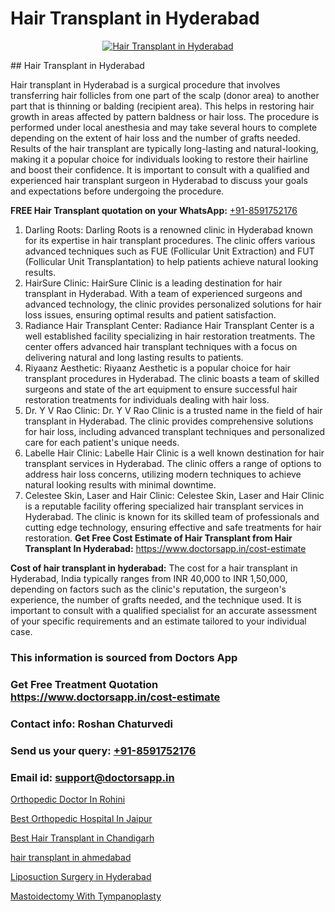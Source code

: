# Hair Transplant in Hyderabad

<p align="center">
  <a href="https://doctorsapp.co.in/uploads/treatment_image/Finding%20the%20best%20hair%20clinic.jpg">
    <img src="https://doctorsapp.co.in/treatment/hair-transplant" alt="Hair Transplant in Hyderabad">
  </a>
</p>
## Hair Transplant in Hyderabad

Hair transplant in Hyderabad is a surgical procedure that involves transferring hair follicles from one part of the scalp (donor area) to another part that is thinning or balding (recipient area). This helps in restoring hair growth in areas affected by pattern baldness or hair loss. The procedure is performed under local anesthesia and may take several hours to complete depending on the extent of hair loss and the number of grafts needed. Results of the hair transplant are typically long-lasting and natural-looking, making it a popular choice for individuals looking to restore their hairline and boost their confidence. It is important to consult with a qualified and experienced hair transplant surgeon in Hyderabad to discuss your goals and expectations before undergoing the procedure.

**FREE Hair Transplant quotation on your WhatsApp:**  [+91-8591752176](https://api.whatsapp.com/send?phone=8591752176)

1) Darling Roots: Darling Roots is a renowned clinic in Hyderabad known for its expertise in hair transplant procedures. The clinic offers various advanced techniques such as FUE (Follicular Unit Extraction) and FUT (Follicular Unit Transplantation) to help patients achieve natural looking results.
2) HairSure Clinic: HairSure Clinic is a leading destination for hair transplant in Hyderabad. With a team of experienced surgeons and advanced technology, the clinic provides personalized solutions for hair loss issues, ensuring optimal results and patient satisfaction.
3) Radiance Hair Transplant Center: Radiance Hair Transplant Center is a well established facility specializing in hair restoration treatments. The center offers advanced hair transplant techniques with a focus on delivering natural and long lasting results to patients.
4) Riyaanz Aesthetic: Riyaanz Aesthetic is a popular choice for hair transplant procedures in Hyderabad. The clinic boasts a team of skilled surgeons and state of the art equipment to ensure successful hair restoration treatments for individuals dealing with hair loss.
5) Dr. Y V Rao Clinic: Dr. Y V Rao Clinic is a trusted name in the field of hair transplant in Hyderabad. The clinic provides comprehensive solutions for hair loss, including advanced transplant techniques and personalized care for each patient's unique needs.
6) Labelle Hair Clinic: Labelle Hair Clinic is a well known destination for hair transplant services in Hyderabad. The clinic offers a range of options to address hair loss concerns, utilizing modern techniques to achieve natural looking results with minimal downtime.
7) Celestee Skin, Laser and Hair Clinic: Celestee Skin, Laser and Hair Clinic is a reputable facility offering specialized hair transplant services in Hyderabad. The clinic is known for its skilled team of professionals and cutting edge technology, ensuring effective and safe treatments for hair restoration.
**Get Free Cost Estimate of Hair Transplant from Hair Transplant In Hyderabad:** https://www.doctorsapp.in/cost-estimate

**Cost of hair transplant in hyderabad:**
The cost for a hair transplant in Hyderabad, India typically ranges from INR 40,000 to INR 1,50,000, depending on factors such as the clinic's reputation, the surgeon's experience, the number of grafts needed, and the technique used. It is important to consult with a qualified specialist for an accurate assessment of your specific requirements and an estimate tailored to your individual case.

### This information is sourced from Doctors App 
### Get Free Treatment Quotation https://www.doctorsapp.in/cost-estimate
### Contact info: Roshan Chaturvedi 
### Send us your query: [+91-8591752176](https://api.whatsapp.com/send?phone=8591752176) 
### Email id: support@doctorsapp.in

[Orthopedic Doctor In Rohini](https://www.linkedin.com/pulse/orthopedic-doctor-rohini-acl-tear-treatment-1axqe?trackingId=xzcGuIOkW%2BejWKaW6i%2F%2B1g%3D%3D&lipi=urn%3Ali%3Apage%3Ad_flagship3_company_admin%3BxUBWLKzDRA2fVBqJ%2Fp%2FTnw%3D%3D)

[Best Orthopedic Hospital In Jaipur](https://www.linkedin.com/pulse/best-orthopedic-doctor-jaipur-acl-tear-treatment-2ghje?trackingId=rmxaifl1%2FuZdsbLD28CYqA%3D%3D&lipi=urn%3Ali%3Apage%3Ad_flagship3_company_admin%3BxUBWLKzDRA2fVBqJ%2Fp%2FTnw%3D%3D)

[Best Hair Transplant in Chandigarh](https://medium.com/@vanshmehar12/best-hair-transplant-in-chandigarh-8deeb712bc3a)

[hair transplant in ahmedabad](https://medium.com/@vimalrana22/hair-transplant-in-ahmedabad-1bfe712334ff)

[Liposuction Surgery in Hyderabad](https://doctors-apps.github.io/doctorsapp/liposuction-surgery-in-hyderabad)

[Mastoidectomy With Tympanoplasty](https://doctors-apps.github.io/doctorsapp/mastoidectomy-with-tympanoplasty)

